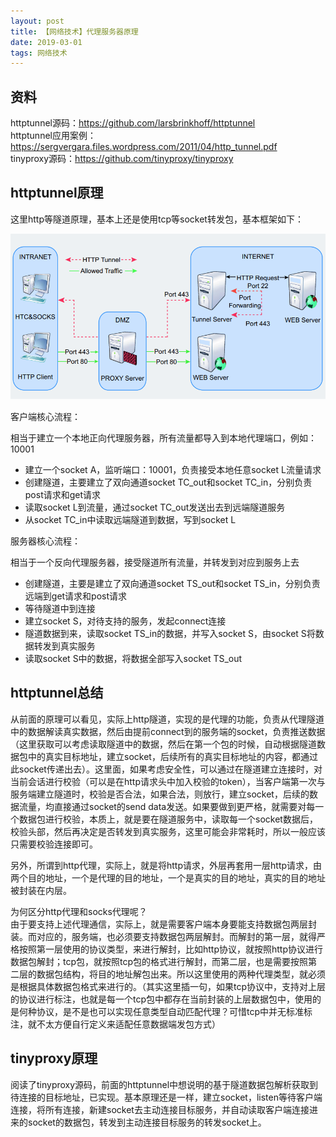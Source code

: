 ```yaml
---
layout: post
title: 【网络技术】代理服务器原理
date: 2019-03-01
tags: 网络技术
---
```



## 资料

httptunnel源码：<https://github.com/larsbrinkhoff/httptunnel>  
httptunnel应用案例：<https://sergvergara.files.wordpress.com/2011/04/http_tunnel.pdf>  
tinyproxy源码：<https://github.com/tinyproxy/tinyproxy>

## httptunnel原理

这里http等隧道原理，基本上还是使用tcp等socket转发包，基本框架如下：  

![png](/images/post/network/httptunnel_example.png)

客户端核心流程：  

相当于建立一个本地正向代理服务器，所有流量都导入到本地代理端口，例如：10001

- 建立一个socket A，监听端口：10001，负责接受本地任意socket L流量请求
- 创建隧道，主要建立了双向通道socket TC_out和socket TC_in，分别负责post请求和get请求
- 读取socket L到流量，通过socket TC_out发送出去到远端隧道服务
- 从socket TC_in中读取远端隧道到数据，写到socket L

服务器核心流程：  

相当于一个反向代理服务器，接受隧道所有流量，并转发到对应到服务上去

- 创建隧道，主要是建立了双向通道socket TS_out和socket TS_in，分别负责远端到get请求和post请求
- 等待隧道中到连接
- 建立socket S，对待支持的服务，发起connect连接
- 隧道数据到来，读取socket TS_in的数据，并写入socket S，由socket S将数据转发到真实服务
- 读取socket S中的数据，将数据全部写入socket TS_out

## httptunnel总结

从前面的原理可以看见，实际上http隧道，实现的是代理的功能，负责从代理隧道中的数据解读真实数据，然后由提前connect到的服务端的socket，负责推送数据（这里获取可以考虑读取隧道中的数据，然后在第一个包的时候，自动根据隧道数据包中的真实目标地址，建立socket，后续所有的真实目标地址的内容，都通过此socket传递出去）。这里面，如果考虑安全性，可以通过在隧道建立连接时，对当前会话进行校验（可以是在http请求头中加入校验的token），当客户端第一次与服务端建立隧道时，校验是否合法，如果合法，则放行，建立socket，后续的数据流量，均直接通过socket的send data发送。如果要做到更严格，就需要对每一个数据包进行校验，本质上，就是要在隧道服务中，读取每一个socket数据后，校验头部，然后再决定是否转发到真实服务，这里可能会非常耗时，所以一般应该只需要校验连接即可。  

另外，所谓到http代理，实际上，就是将http请求，外层再套用一层http请求，由两个目的地址，一个是代理的目的地址，一个是真实的目的地址，真实的目的地址被封装在内层。

为何区分http代理和socks代理呢？  
由于要支持上述代理通信，实际上，就是需要客户端本身要能支持数据包两层封装。而对应的，服务端，也必须要支持数据包两层解封。而解封的第一层，就得严格按照第一层使用的协议类型，来进行解封，比如http协议，就按照http协议进行数据包解封；tcp包，就按照tcp包的格式进行解封，而第二层，也是需要按照第二层的数据包结构，将目的地址解包出来。所以这里使用的两种代理类型，就必须是根据具体数据包格式来进行的。（其实这里插一句，如果tcp协议中，支持对上层的协议进行标注，也就是每一个tcp包中都存在当前封装的上层数据包中，使用的是何种协议，是不是也可以实现任意类型自动匹配代理？可惜tcp中并无标准标注，就不太方便自行定义来适配任意数据端发包方式）

## tinyproxy原理

阅读了tinyproxy源码，前面的httptunnel中想说明的基于隧道数据包解析获取到待连接的目标地址，已实现。基本原理还是一样，建立socket，listen等待客户端连接，将所有连接，新建socket去主动连接目标服务，并自动读取客户端连接进来的socket的数据包，转发到主动连接目标服务的转发socket上。



